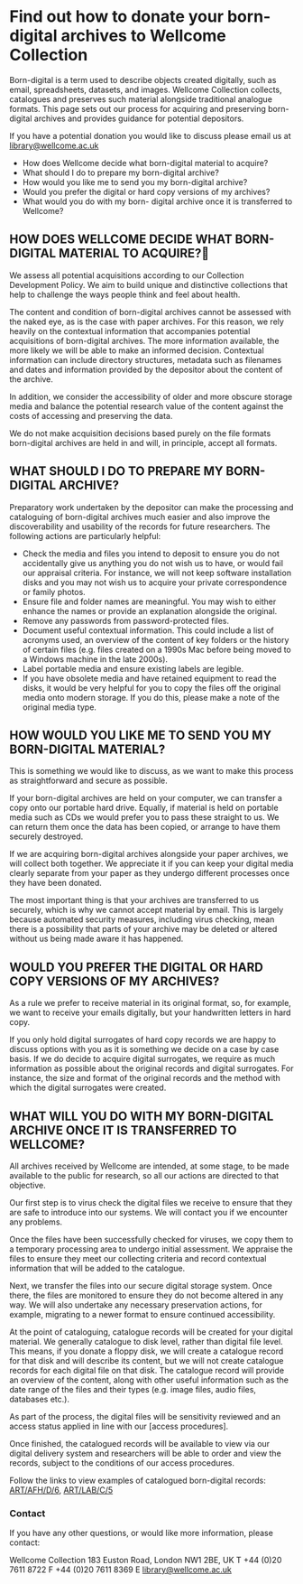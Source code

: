 
# Find out how to donate your born-digital archives to Wellcome Collection
Born-digital is a term used to describe objects created digitally, such as email, spreadsheets, datasets, and images. Wellcome Collection collects, catalogues and preserves such material alongside traditional analogue formats. This page sets out our process for acquiring and preserving born-digital archives and provides guidance for potential depositors.

If you have a potential donation you would like to discuss please email us at library@wellcome.ac.uk
* How does Wellcome decide what born-digital material to acquire?
* What should I do to prepare my born-digital archive?
* How would you like me to send you my born-digital archive?
* Would you prefer the digital or hard copy versions of my archives?
* What would you do with my born- digital archive once it is transferred to Wellcome?
## HOW DOES WELLCOME DECIDE WHAT BORN-DIGITAL MATERIAL TO ACQUIRE?
We assess all potential acquisitions according to our Collection Development Policy. We aim to build unique and distinctive collections that help to challenge the ways people think and feel about health. 

The content and condition of born-digital archives cannot be assessed with the naked eye, as is the case with paper archives. For this reason, we rely heavily on the contextual information that accompanies potential acquisitions of born-digital archives. The more information available, the more likely we will be able to make an informed decision. Contextual information can include directory structures, metadata such as filenames and dates and information provided by the depositor about the content of the archive.

In addition, we consider the accessibility of older and more obscure storage media and balance the potential research value of the content against the costs of accessing and preserving the data. 

We do not make acquisition decisions based purely on the file formats born-digital archives are held in and will, in principle, accept all formats.

## WHAT SHOULD I DO TO PREPARE MY BORN-DIGITAL ARCHIVE?

Preparatory work undertaken by the depositor can make the processing and cataloguing of born-digital archives much easier and also improve the discoverability and usability of the records for future researchers. The following actions are particularly helpful: 

* Check the media and files you intend to deposit to ensure you do not accidentally give us anything you do not wish us to have, or would fail our appraisal criteria. For instance, we will not keep software installation disks and you may not wish us to acquire your private correspondence or family photos.
*	Ensure file and folder names are meaningful. You may wish to either enhance the names or provide an explanation alongside the original.
*	Remove any passwords from password-protected files.
*	Document useful contextual information. This could include a list of acronyms used, an overview of the content of key folders or the history of certain files (e.g. files created on a 1990s Mac before being moved to a Windows machine in the late 2000s).
*	Label portable media and ensure existing labels are legible. 
*	If you have obsolete media and have retained equipment to read the disks, it would be very helpful for you to copy the files off the original media onto modern storage. If you do this, please make a note of the original media type.

## HOW WOULD YOU LIKE ME TO SEND YOU MY BORN-DIGITAL MATERIAL?
This is something we would like to discuss, as we want to make this process as straightforward and secure as possible.

If your born-digital archives are held on your computer, we can transfer a copy onto our portable hard drive. Equally, if material is held on portable media such as CDs we would prefer you to pass these straight to us. We can return them once the data has been copied, or arrange to have them securely destroyed.

If we are acquiring born-digital archives alongside your paper archives, we will collect both together. We appreciate it if you can keep your digital media clearly separate from your paper as they undergo different processes once they have been donated.

The most important thing is that your archives are transferred to us securely, which is why we cannot accept material by email. This is largely because automated security measures, including virus checking, mean there is a possibility that parts of your archive may be deleted or altered without us being made aware it has happened.

## WOULD YOU PREFER THE DIGITAL OR HARD COPY VERSIONS OF MY ARCHIVES?
As a rule we prefer to receive material in its original format, so, for example, we want to receive your emails digitally, but your handwritten letters in hard copy.

If you only hold digital surrogates of hard copy records we are happy to discuss options with you as it is something we decide on a case by case basis. If we do decide to acquire digital surrogates, we require as much information as possible about the original records and digital surrogates. For instance, the size and format of the original records and the method with which the digital surrogates were created.

## WHAT WILL YOU DO WITH MY BORN-DIGITAL ARCHIVE ONCE IT IS TRANSFERRED TO WELLCOME?
All archives received by Wellcome are intended, at some stage, to be made available to the public for research, so all our actions are directed to that objective.

Our first step is to virus check the digital files we receive to ensure that they are safe to introduce into our systems. We will contact you if we encounter any problems.

Once the files have been successfully checked for viruses, we copy them to a temporary processing area to undergo initial assessment. We appraise the files to ensure they meet our collecting criteria and record contextual information that will be added to the catalogue.

Next, we transfer the files into our secure digital storage system. Once there, the files are monitored to ensure they do not become altered in any way. We will also undertake any necessary preservation actions, for example, migrating to a newer format to ensure continued accessibility.

At the point of cataloguing, catalogue records will be created for your digital material. We generally catalogue to disk level, rather than digital file level. This means, if you donate a floppy disk, we will create a catalogue record for that disk and will describe its content, but we will not create catalogue records for each digital file on that disk. The catalogue record will provide an overview of the content, along with other useful information such as the date range of the files and their types (e.g. image files, audio files, databases etc.).

As part of the process, the digital files will be sensitivity reviewed and an access status applied in line with our [access procedures].

Once finished, the catalogued records will be available to view via our digital delivery system and researchers will be able to order and view the records, subject to the conditions of our access procedures.

Follow the links to view examples of catalogued born-digital records: [ART/AFH/D/6](https://search.wellcomelibrary.org/iii/encore/record/C__Rb3022574__SARTLw%3D%3DAFHLw%3D%3DDLw%3D%3D6__Orightresult__X3;jsessionid=B551A4C37739FB42A0DE7513E23C5233?lang=eng&suite=cobalt), [ART/LAB/C/5](https://search.wellcomelibrary.org/iii/encore/record/C__Rb3022211__SARTLw%3D%3DLABLw%3D%3DCLw%3D%3D5__Orightresult__U__X3?lang=eng&suite=cobalt)

### Contact
If you have any other questions, or would like more information, please contact: 

Wellcome Collection
183 Euston Road, London NW1 2BE, UK 
T +44 (0)20 7611 8722
F +44 (0)20 7611 8369
E [library@wellcome.ac.uk](library@wellcome.ac.uk)






















 





